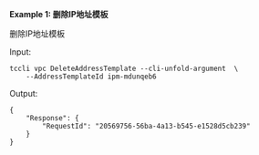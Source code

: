 **Example 1: 删除IP地址模板**

删除IP地址模板

Input: 

```
tccli vpc DeleteAddressTemplate --cli-unfold-argument  \
    --AddressTemplateId ipm-mdunqeb6
```

Output: 
```
{
    "Response": {
        "RequestId": "20569756-56ba-4a13-b545-e1528d5cb239"
    }
}
```

